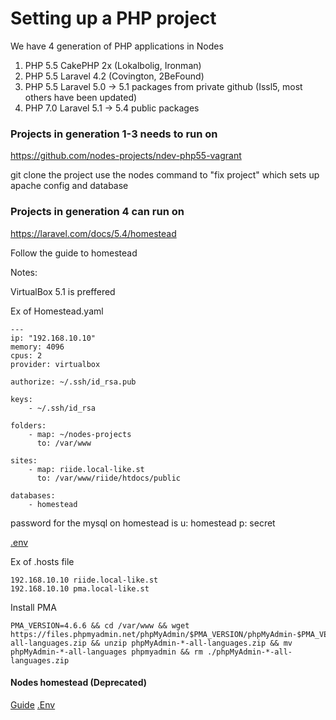 # Setting up a PHP project

We have 4 generation of PHP applications in Nodes

1) PHP 5.5 CakePHP 2x (Lokalbolig, Ironman)
2) PHP 5.5 Laravel 4.2 (Covington, 2BeFound)
3) PHP 5.5 Laravel 5.0 -> 5.1 packages from private github (Issl5, most others have been updated)
4) PHP 7.0 Laravel 5.1 -> 5.4 public packages

### Projects in generation 1-3 needs to run on 
https://github.com/nodes-projects/ndev-php55-vagrant

git clone the project 
use the nodes command to "fix project" which sets up apache config and database

### Projects in generation 4 can run on 
https://laravel.com/docs/5.4/homestead

Follow the guide to homestead

Notes:

VirtualBox 5.1 is preffered

Ex of Homestead.yaml
```
---
ip: "192.168.10.10"
memory: 4096
cpus: 2
provider: virtualbox

authorize: ~/.ssh/id_rsa.pub

keys:
    - ~/.ssh/id_rsa

folders:
    - map: ~/nodes-projects
      to: /var/www

sites:
    - map: riide.local-like.st
      to: /var/www/riide/htdocs/public

databases:
    - homestead
```

password for the mysql on homestead is
u: homestead
p: secret

[.env](https://github.com/nodes-projects/readme/tree/master/laravel)

Ex of .hosts file
```
192.168.10.10 riide.local-like.st
192.168.10.10 pma.local-like.st
```

Install PMA
```
PMA_VERSION=4.6.6 && cd /var/www && wget https://files.phpmyadmin.net/phpMyAdmin/$PMA_VERSION/phpMyAdmin-$PMA_VERSION-all-languages.zip && unzip phpMyAdmin-*-all-languages.zip && mv phpMyAdmin-*-all-languages phpmyadmin && rm ./phpMyAdmin-*-all-languages.zip
```

#### Nodes homestead (Deprecated)
[Guide](https://github.com/nodes-cloud/homestead)
[.Env](https://github.com/nodes-projects/readme/blob/master/laravel/nhomestead-env-deprecated)



